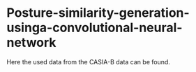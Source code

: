 # Posture-similarity-generation-usinga-convolutional-neural-network
Here the used data from the CASIA-B data can be found.
